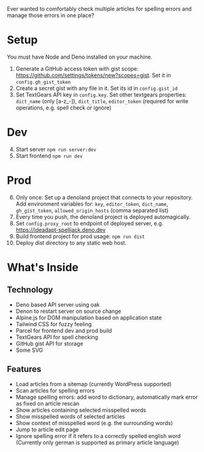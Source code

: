 Ever wanted to comfortably check multiple articles for spelling errors and manage those errors in one place?

# Setup

You must have Node and Deno installed on your machine.

1. Generate a GitHub access token with gist scope: https://github.com/settings/tokens/new?scopes=gist.
   Set it in `config.gh_gist_token`
2. Create a secret gist with any file in it. Set its id in `config.gist_id`
3. Set TextGears API key in `config.key`. Set other textgears properties: 
   `dict_name` (only [a-z_-]), `dict_title`, `editor_token` (required for write operations, e.g. spell check or ignore)

# Dev

4. Start server `npm run server:dev`
5. Start frontend `npm run dev`

# Prod

6. Only once: Set up a denoland project that connects to your repository. Add environment variables for: `key`, `editor_token`, `dict_name`, `gh_gist_token`, `allowed_origin_hosts` (comma separated list)
7. Every time you push, the denoland project is deployed automagically.
8. Set `config.proxy_root` to endpoint of deployed server, e.g. https://ideadapt-spelljack.deno.dev
9. Build frontend project for prod usage: `npm run dist`
10. Deploy dist directory to any static web host.


# What's Inside

## Technology

- Deno based API server using oak
- Denon to restart server on source change
- Alpine.js for DOM manipulation based on application state
- Tailwind CSS for fuzzy feeling
- Parcel for frontend dev and prod build
- TextGears API for spell checking
- GitHub gist API for storage
- Some SVG

## Features

- Load articles from a sitemap (currently WordPress supported)
- Scan articles for spelling errors
- Manage spelling errors: add word to dictionary, automatically mark error as fixed on article rescan
- Show articles containing selected misspelled words
- Show misspelled words of selected articles
- Show context of misspelled word (e.g. the surrounding words)
- Jump to article edit page
- Ignore spelling error if it refers to a correctly spelled english word (Currently only german is supported as primary article language)
